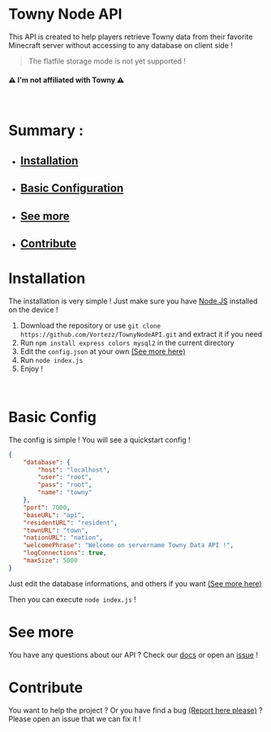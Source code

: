 # Towny Node API

This API is created to help players retrieve Towny data from their favorite Minecraft server without accessing to any database on client side !

> The flatfile storage mode is not yet supported !

#### ⚠️ I'm not affiliated with Towny ⚠️
<br>

# Summary :
* ## [Installation](#installation)
* ## [Basic Configuration](#basic-config)
* ## [See more](#see-more)
* ## [Contribute](#contribute)

# Installation

The installation is very simple ! Just make sure you have [Node.JS](https://nodejs.org/en/download/) installed on the device !

 1. Download the repository or use ```git clone https://github.com/Vortezz/TownyNodeAPI.git``` and extract it if you need
 2. Run ```npm install express colors mysql2``` in the current directory
 3. Edit the `config.json` at your own [(See more here)](#basic-config)
 4. Run ```node index.js```
 5. Enjoy !
<br>

# Basic Config

The config is simple ! You will see a quickstart config !

```json
{
    "database": {
        "host": "localhost",
        "user": "root",
        "pass": "root",
        "name": "towny"
    },
    "port": 7000,
    "baseURL": "api",
    "residentURL": "resident",
    "townURL": "town",
    "nationURL": "nation",
    "welcomePhrase": "Welcome on servername Towny Data API !",
    "logConnections": true,
    "maxSize": 5000
}
```

Just edit the database informations, and others if you want [(See more here)](#see-more)

Then you can execute `node index.js` !

# See more

You have any questions about our API ? Check our [docs](https://towny.vortezz.fr) or open an [issue](https://github.com/Vortezz/TownyNodeAPI/issues/new/choose) !

# Contribute

You want to help the project ? Or you have find a bug [(Report here please)](https://github.com/Vortezz/TownyNodeAPI/issues/new/choose) ? Please open an issue that we can fix it !
